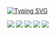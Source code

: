 [![Typing SVG](https://readme-typing-svg.herokuapp.com?color=%2336BCF7&lines=Hi,+I`m+Kostya)](https://git.io/typing-svg)

![](https://github-profile-summary-cards.vercel.app/api/cards/profile-details?username=Xabenskie&theme=solarized_dark)
![](https://github-profile-summary-cards.vercel.app/api/cards/most-commit-language?username=Xabenskie&theme=solarized_dark)
![](https://github-profile-summary-cards.vercel.app/api/cards/repos-per-language?username=Xabenskie&theme=solarized_dark)
![](https://github-profile-summary-cards.vercel.app/api/cards/stats?username=Xabenskie&theme=solarized_dark)
![](https://github-profile-summary-cards.vercel.app/api/cards/productive-time?username=Xabenskie&theme=solarized_dark)



